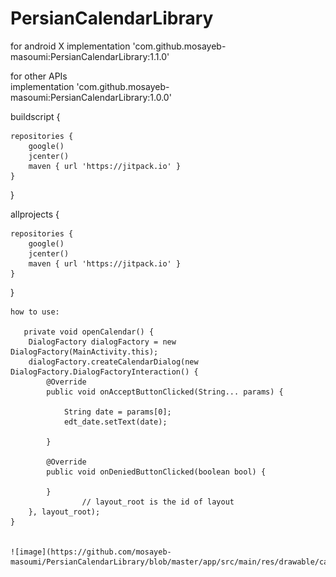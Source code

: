 # PersianCalendarLibrary

  for android X
   implementation 'com.github.mosayeb-masoumi:PersianCalendarLibrary:1.1.0'
   
  for other APIs  
   implementation 'com.github.mosayeb-masoumi:PersianCalendarLibrary:1.0.0'


   buildscript {
   
    repositories {
        google()
        jcenter()
        maven { url 'https://jitpack.io' }
    }
   }


   allprojects {
   
    repositories {
        google()
        jcenter()
        maven { url 'https://jitpack.io' }
    }
    
  }
  
 
   
   
    
    how to use:
    
       private void openCalendar() {
        DialogFactory dialogFactory = new DialogFactory(MainActivity.this);
        dialogFactory.createCalendarDialog(new DialogFactory.DialogFactoryInteraction() {
            @Override
            public void onAcceptButtonClicked(String... params) {

                String date = params[0];
                edt_date.setText(date);

            }

            @Override
            public void onDeniedButtonClicked(boolean bool) {

            }
                    // layout_root is the id of layout
        }, layout_root);
    }
    
    
    ![image](https://github.com/mosayeb-masoumi/PersianCalendarLibrary/blob/master/app/src/main/res/drawable/calendar.png)
   
